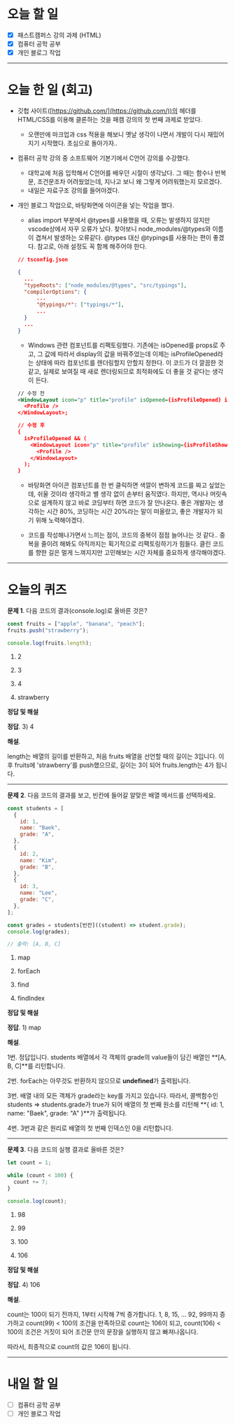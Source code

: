 # 오늘 할 일

- [x] 패스트캠퍼스 강의 과제 (HTML)
- [x] 컴퓨터 공학 공부
- [x] 개인 블로그 작업

---

# 오늘 한 일 (회고)

- 깃헙 사이트([https://github.com/](https://github.com/))의 헤더를 HTML/CSS를 이용해 클론하는 것을 패캠 강의의 첫 번째 과제로 받았다.

  - 오랜만에 마크업과 css 적용을 해보니 옛날 생각이 나면서 개발이 다시 재밌어지기 시작했다. 초심으로 돌아가자..

- 컴퓨터 공학 강의 중 소프트웨어 기본기에서 C언어 강의를 수강했다.

  - 대학교에 처음 입학해서 C언어를 배우던 시절이 생각났다. 그 때는 함수나 반복문, 조건문조차 어려웠었는데, 지나고 보니 왜 그렇게 어려워했는지 모르겠다.
  - 내일은 자료구조 강의를 들어야겠다.

- 개인 블로그 작업으로, 바탕화면에 아이콘을 넣는 작업을 했다.

  - alias import 부분에서 @types를 사용했을 때, 오류는 발생하지 않지만 vscode상에서 자꾸 오류가 났다. 찾아보니 node_modules/@types와 이름이 겹쳐서 발생하는 오류같다. @types 대신 @typings를 사용하는 편이 좋겠다. 참고로, 아래 설정도 꼭 함께 해주어야 한다.

  ```json
  // tsconfig.json

  {
  	...
  	"typeRoots": ["node_modules/@types", "src/typings"],
  	"compilerOptions": {
  		...
  		"@typings/*": ["typings/*"],
  		...
  	}
  	...
  }
  ```

  - Windows 관련 컴포넌트를 리팩토링했다. 기존에는 isOpened를 props로 주고, 그 값에 따라서 display의 값을 바꿔주었는데 이제는 isProfileOpened라는 상태에 따라 컴포넌트를 렌더링할지 안할지 정한다. 이 코드가 더 깔끔한 것 같고, 실제로 보여질 때 새로 렌더링되므로 최적화에도 더 좋을 것 같다는 생각이 든다.

  ```xml
  // 수정 전
  <WindowLayout icon="p" title="profile" isOpened={isProfileOpened} isShowing={isProfileShowing}>
    <Profile />
  </WindowLayout>;

  // 수정 후
  {
    isProfileOpened && (
      <WindowLayout icon="p" title="profile" isShowing={isProfileShowing}>
        <Profile />
      </WindowLayout>
    );
  }
  ```

  - 바탕화면 아이콘 컴포넌트를 한 번 클릭하면 색깔이 변하게 코드를 짜고 싶었는데, 쉬울 것이라 생각하고 별 생각 없이 손부터 움직였다. 하지만, 역시나 머릿속으로 설계하지 않고 바로 코딩부터 하면 코드가 잘 안나온다. 좋은 개발자는 생각하는 시간 80%, 코딩하는 시간 20%라는 말이 떠올랐고, 좋은 개발자가 되기 위해 노력해야겠다.

  - 코드를 작성해나가면서 느끼는 점이, 코드의 중복이 점점 늘어나는 것 같다.. 중복을 줄이려 해봐도 아직까지는 획기적으로 리팩토링하기가 힘들다. 클린 코드를 향한 길은 멀게 느껴지지만 고민해보는 시간 자체를 중요하게 생각해야겠다.

---

# 오늘의 퀴즈

**문제 1**. 다음 코드의 결과(console.log)로 올바른 것은?

```javascript
const fruits = ["apple", "banana", "peach"];
fruits.push("strawberry");

console.log(fruits.length);
```

1. 2

2. 3

3. 4

4. strawberry

**정답 및 해설**

**정답**. 3) 4

**해설**.

length는 배열의 길이를 반환하고, 처음 fruits 배열을 선언할 때의 길이는 3입니다. 이후 fruits에 'strawberry'를 push했으므로, 길이는 3이 되어 fruits.length는 4가 됩니다.

---

**문제** **2**. 다음 코드의 결과를 보고, 빈칸에 들어갈 알맞은 배열 메서드를 선택하세요.

```javascript
const students = [
  {
    id: 1,
    name: "Baek",
    grade: "A",
  },
  {
    id: 2,
    name: "Kim",
    grade: "B",
  },
  {
    id: 3,
    name: "Lee",
    grade: "C",
  },
];

const grades = students[빈칸]((student) => student.grade);
console.log(grades);

// 출력: [A, B, C]
```

1. map

2. forEach

3. find

4. findIndex

**정답 및 해설**

**정답**. 1) map

**해설**.

1번. 정답입니다. students 배열에서 각 객체의 grade의 value들이 담긴 배열인 **[A, B, C]**를 리턴합니다.

2번. forEach는 아무것도 반환하지 않으므로 **undefined**가 출력됩니다.

3번. 배열 내의 모든 객체가 grade라는 key를 가지고 있습니다. 따라서, 콜백함수인 students ⇒ students.grade가 true가 되어 배열의 첫 번째 원소를 리턴해 **{ id: 1, name: "Baek", grade: "A" }**가 출력됩니다.

4번. 3번과 같은 원리로 배열의 첫 번째 인덱스인 0을 리턴합니다.

---

**문제 3**. 다음 코드의 실행 결과로 올바른 것은?

```javascript
let count = 1;

while (count < 100) {
  count += 7;
}

console.log(count);
```

1. 98

2. 99

3. 100

4. 106

**정답 및 해설**

**정답**. 4) 106

**해설**.

count는 100이 되기 전까지, 1부터 시작해 7씩 증가합니다. 1, 8, 15, ... 92, 99까지 증가하고 count(99) < 100의 조건을 만족하므로 count는 106이 되고, count(106) < 100의 조건은 거짓이 되어 조건문 안의 문장을 실행하지 않고 빠져나옵니다.

따라서, 최종적으로 count의 값은 106이 됩니다.

---

# 내일 할 일

- [ ] 컴퓨터 공학 공부
- [ ] 개인 블로그 작업
